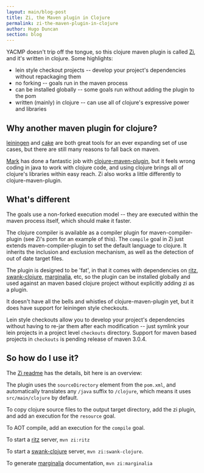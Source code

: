 ```yaml
---
layout: main/blog-post
title: Zi, the Maven plugin in Clojure
permalink: zi-the-maven-plugin-in-clojure
author: Hugo Duncan
section: blog
---
```

YACMP doesn't trip off the tongue, so this clojure maven plugin is called [Zi](http://bit.ly/zicljpops), and it's written in clojure. Some highlights:

* lein style checkout projects -- develop your project's dependencies without repackaging them
* no forking -- goals run in the maven process
* can be installed globally -- some goals run without adding the plugin to the pom
* written (mainly) in clojure -- can use all of clojure's expressive power and libraries

## Why another maven plugin for clojure?

[leiningen](https://github.com/technomancy/leiningen) and [cake](https://github.com/flatland/cake) are both great tools for an ever expanding set of use cases, but there are still many reasons to fall back on maven.

[Mark](http://www.talios.com) has done a fantastic job with [clojure-maven-plugin](https://github.com/talios/clojure-maven-plugin), but it feels wrong coding in java to work with clojure code, and using clojure brings all of clojure's libraries within easy reach. Zi also works a little differently to clojure-maven-plugin.

## What's different

The goals use a non-forked execution model -- they are executed within the maven process itself, which should make it faster.

The clojure compiler is available as a compiler plugin for maven-compiler-plugin (see Zi's pom for an example of this).  The `compile` goal in Zi just extends maven-compiler-plugin to set the default language to clojure.  It inherits the inclusion and exclusion mechanism, as well as the detection of out of date target files.

The plugin is designed to be 'fat', in that it comes with dependencies on [ritz](http://bit.ly/ritzpops), [swank-clojure](https://github.com/technomancy/swank-clojure), [marginalia](https://github.com/fogus/marginalia), etc, so the plugin can be installed globally and used against an maven based clojure project without explicitly adding zi as a plugin.

It doesn't have all the bells and whistles of clojure-maven-plugin yet, but it does have support for leiningen style checkouts.

Lein style checkouts allow you to develop your project's dependencies without having to re-jar them after each modification -- just symlink your lein projects in a project level `checkouts` directory.  Support for maven based projects in `checkouts` is pending release of maven 3.0.4.

## So how do I use it?

The [Zi readme](http://bit.ly/zicljpops) has the details, bit here is an overview:

The plugin uses the `sourceDirectory` element from the `pom.xml`, and automatically translates any `/java` suffix to `/clojure`, which means it uses `src/main/clojure` by default.

To copy clojure source files to the output target directory, add the zi plugin, and add an execution for the `resource` goal.

To AOT compile, add an execution for the `compile` goal.

To start a [ritz](http://bit.ly/ritzpops) server, `mvn zi:ritz`

To start a [swank-clojure](https://github.com/technomancy/swank-clojure) server, `mvn zi:swank-clojure`.

To generate [marginalia](https://github.com/fogus/marginalia) documentation, `mvn zi:marginalia`
